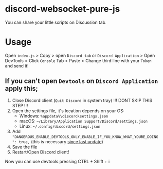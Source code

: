 # discord-websocket-pure-js
You can share your little scripts on Discussion tab.

# Usage

Open `index.js` > Copy > open `Discord tab` or `Discord Application` > Open DevTools > Click `Console` Tab > Paste > Change third line with your `Token` and send it! 

## If you can't open `Devtools` on `Discord Application` apply this; 

1. Close Discord client (`Quit Discord` in system tray) !!! DONT SKIP THIS STEP !!! 
2. Open the settings file, it's location depends on your OS:
   - Windows: `%appdata%\discord\settings.json`
   - macOS: `~/Library/Application Support/Discord/settings.json`
   - Linux: `~/.config/discord/settings.json`
3. Add `"DANGEROUS_ENABLE_DEVTOOLS_ONLY_ENABLE_IF_YOU_KNOW_WHAT_YOURE_DOING": true,` (this is necessary [since last update](https://www.reddit.com/r/discordapp/comments/sc61n3/comment/hu4fw5x))
4. Save the file
5. Restart/Open Discord client!

Now you can use devtools pressing CTRL + Shift + i
